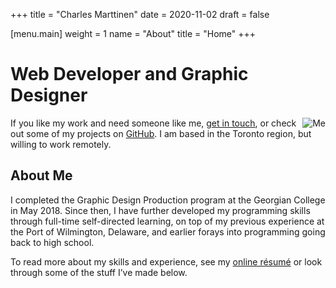 +++
title = "Charles Marttinen"
date = 2020-11-02
draft = false

[menu.main]
weight = 1
name = "About"
title = "Home"
+++

# Web Developer and Graphic Designer

<img class="picture" src="/me_cropped.jpg" alt="Me" style="float: right" />

If you like my work and need someone like me, [get in touch](/contact.html), or check out some of my projects on [GitHub](https://github.com/cmmartti). I am based in the Toronto region, but willing to work remotely.

## About Me

I completed the Graphic Design Production program at the Georgian College in May 2018. Since then, I have further developed my programming skills through full-time self-directed learning, on top of my previous experience at the Port of Wilmington, Delaware, and earlier forays into programming going back to high school.

To read more about my skills and experience, see my [online résumé](/resume.html) or look through some of the stuff I’ve made below.
